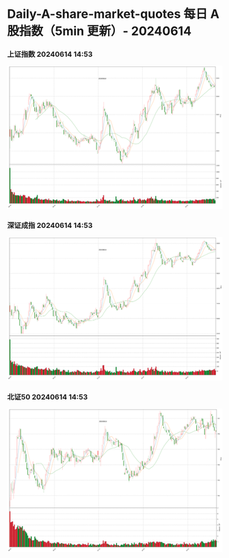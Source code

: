 
# Daily-A-share-market-quotes 每日 A 股指数（5min 更新）- 20240614

### 上证指数 20240614 14:53
![](./fig/2024/6/20240614-sh000001.png)

### 深证成指 20240614 14:53
![](./fig/2024/6/20240614-sz399001.png)

### 北证50 20240614 14:53
![](./fig/2024/6/20240614-bj899050.png)
